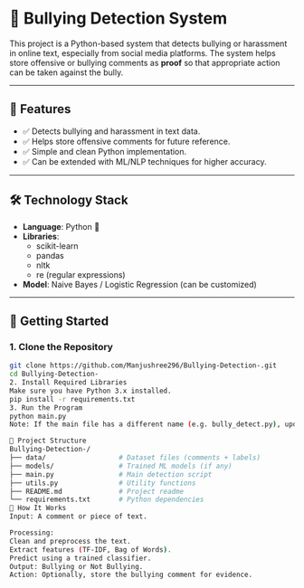 # 🚨 Bullying Detection System

This project is a Python-based system that detects bullying or harassment in online text, especially from social media platforms. The system helps store offensive or bullying comments as **proof** so that appropriate action can be taken against the bully.

---

## 📌 Features

- ✅ Detects bullying and harassment in text data.
- ✅ Helps store offensive comments for future reference.
- ✅ Simple and clean Python implementation.
- ✅ Can be extended with ML/NLP techniques for higher accuracy.

---

## 🛠️ Technology Stack

- **Language**: Python 🐍
- **Libraries**: 
  - scikit-learn
  - pandas
  - nltk
  - re (regular expressions)
- **Model**: Naive Bayes / Logistic Regression (can be customized)

---

## 🚀 Getting Started

### 1. Clone the Repository
```bash
git clone https://github.com/Manjushree296/Bullying-Detection-.git
cd Bullying-Detection-
2. Install Required Libraries
Make sure you have Python 3.x installed.
pip install -r requirements.txt
3. Run the Program
python main.py
Note: If the main file has a different name (e.g. bully_detect.py), update the command accordingly.

📂 Project Structure
Bullying-Detection-/
├── data/                  # Dataset files (comments + labels)
├── models/                # Trained ML models (if any)
├── main.py                # Main detection script
├── utils.py               # Utility functions
├── README.md              # Project readme
└── requirements.txt       # Python dependencies
🧠 How It Works
Input: A comment or piece of text.

Processing:
Clean and preprocess the text.
Extract features (TF-IDF, Bag of Words).
Predict using a trained classifier.
Output: Bullying or Not Bullying.
Action: Optionally, store the bullying comment for evidence.
